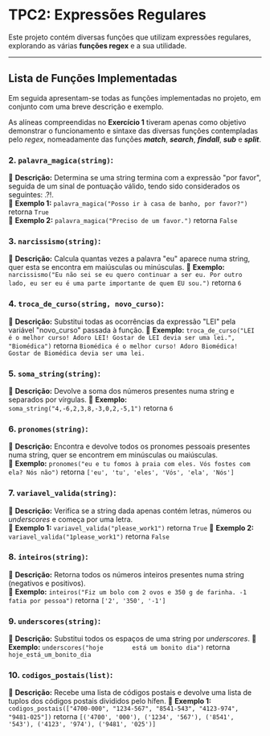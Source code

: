 # TPC2: Expressões Regulares

Este projeto contém diversas funções que utilizam expressões regulares, explorando as várias **funções regex** e a sua utilidade.

---

## **Lista de Funções Implementadas**

Em seguida apresentam-se todas as funções implementadas no projeto, em conjunto com uma breve descrição e exemplo.

As alíneas compreendidas no **Exercício 1** tiveram apenas como objetivo demonstrar o funcionamento e sintaxe das diversas funções contempladas pelo *regex*, nomeadamente das funções ***match***, ***search***, ***findall***, ***sub*** e ***split***.

### 2. **`palavra_magica(string)`:**
🔹 **Descrição:** Determina se uma string termina com a expressão "por favor", seguida de um sinal de pontuação válido, tendo sido considerados os seguintes: .?!.  
🔹 **Exemplo 1:** `palavra_magica("Posso ir à casa de banho, por favor?")` retorna `True`     
🔹 **Exemplo 2:** `palavra_magica("Preciso de um favor.")` retorna `False`

### 3. **`narcissismo(string)`:**
🔹 **Descrição:** Calcula quantas vezes a palavra "eu" aparece numa string, quer esta se encontra em maiúsculas ou minúsculas. 
🔹 **Exemplo:** `narcissismo("Eu não sei se eu quero continuar a ser eu. Por outro lado, eu ser eu é uma parte importante de quem EU sou.")` retorna `6`

### 4. **`troca_de_curso(string, novo_curso)`:**
🔹 **Descrição:** Substitui todas as ocorrências da expressão "LEI" pela variável "novo_curso" passada à função.
🔹 **Exemplo:** `troca_de_curso("LEI é o melhor curso! Adoro LEI! Gostar de LEI devia ser uma lei.", "Biomédica")` retorna `Biomédica é o melhor curso! Adoro Biomédica! Gostar de Biomédica devia ser uma lei.`

### 5. **`soma_string(string)`:**
🔹 **Descrição:** Devolve a soma dos números presentes numa string e separados por vírgulas.
🔹 **Exemplo:** `soma_string("4,-6,2,3,8,-3,0,2,-5,1")` retorna `6`

### 6. **`pronomes(string)`:**
🔹 **Descrição:** Encontra e devolve todos os pronomes pessoais presentes numa string, quer se encontrem em minúsculas ou maiúsculas.  
🔹 **Exemplo:** `pronomes("eu e tu fomos à praia com eles. Vós fostes com ela? Nós não")` retorna `['eu', 'tu', 'eles', 'Vós', 'ela', 'Nós']`

### 7. **`variavel_valida(string)`:**
🔹 **Descrição:** Verifica se a string dada apenas contém letras, números ou *underscores* e começa por uma letra.  
🔹 **Exemplo 1:** `variavel_valida("please_work1")` retorna `True`
🔹 **Exemplo 2:** `variavel_valida("1please_work1")` retorna `False`

### 8. **`inteiros(string)`:**
🔹 **Descrição:** Retorna todos os números inteiros presentes numa string (negativos e positivos).  
🔹 **Exemplo:** `inteiros("Fiz um bolo com 2 ovos e 350 g de farinha. -1 fatia por pessoa")` retorna `['2', '350', '-1']`

### 9. **`underscores(string)`:**
🔹 **Descrição:** Substitui todos os espaços de uma string por *underscores*.
🔹 **Exemplo:** `underscores("hoje        está um bonito dia")` retorna `hoje_está_um_bonito_dia`

### 10. **`codigos_postais(list)`:**
🔹 **Descrição:** Recebe uma lista de códigos postais e devolve uma lista de tuplos dos códigos postais divididos pelo hífen.
🔹 **Exemplo 1:** `codigos_postais(["4700-000", "1234-567", "8541-543", "4123-974", "9481-025"])` retorna `[('4700', '000'), ('1234', '567'), ('8541', '543'), ('4123', '974'), ('9481', '025')]`
